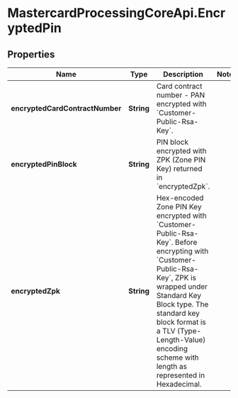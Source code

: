 # MastercardProcessingCoreApi.EncryptedPin

## Properties

Name | Type | Description | Notes
------------ | ------------- | ------------- | -------------
**encryptedCardContractNumber** | **String** | Card contract number - PAN encrypted with &#x60;Customer-Public-Rsa-Key&#x60;.  | 
**encryptedPinBlock** | **String** | PIN block encrypted with ZPK (Zone PIN Key) returned in &#x60;encryptedZpk&#x60;.  | 
**encryptedZpk** | **String** | Hex-encoded Zone PIN Key encrypted with &#x60;Customer-Public-Rsa-Key&#x60;.  Before encrypting with &#x60;Customer-Public-Rsa-Key&#x60;, ZPK is wrapped under Standard Key Block type.  The standard key block format is a TLV (Type-Length-Value) encoding scheme with length as represented in Hexadecimal.  | 


